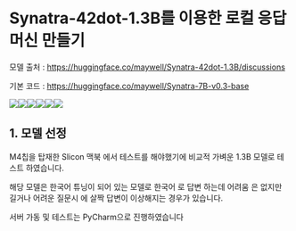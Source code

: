 # Synatra-42dot-1.3B를 이용한 로컬 응답 머신 만들기

모델 출처 : https://huggingface.co/maywell/Synatra-42dot-1.3B/discussions

기본 코드 : https://huggingface.co/maywell/Synatra-7B-v0.3-base

<img src="https://img.shields.io/badge/Anaconda-44A833?style=flat-square&logo=Anaconda&logoColor=white"/><img src="https://img.shields.io/badge/GitHub-181717?style=flat-square&logo=GitHub&logoColor=white"/><img src="https://img.shields.io/badge/HTML5-E34F26?style=flat-square&logo=html5&logoColor=white"/><img src="https://img.shields.io/badge/JavaScript-F7DF1E?style=flat-square&logo=javascript&logoColor=black"/><img src="https://img.shields.io/badge/PyCharm-000000?style=flat-square&logo=PyCharm&logoColor=white"/><img src="https://img.shields.io/badge/Python-3776AB?style=flat-square&logo=Python&logoColor=white"/>

## 1. 모델 선정
M4칩을 탑재한 Slicon 맥북 에서 테스트를 해야했기에 비교적 가벼운 1.3B 모델로 테스트 하였습니다.

해당 모델은 한국어 튜닝이 되어 있는 모델로 한국어 로 답변 하는데 어려움 은 없지만 길거나 어려운 질문시 에 살짝 답변이 이상해지는 경우가 있습니다.

서버 가동 및 테스트는 PyCharm으로 진행하였습니다









